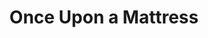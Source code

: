 ---
title: Once Upon a Mattress
year: 2003
opening_date: 2003-06-13
closing_date: 2003-06-28
layout: productions
image:
image_caption:
image_credit:
playbill: 
category: 
details:
  Theatre: Theatre Jacksonville
  Venue: Little Theatre
cast:
  Minstrel: Lee Hamby
  Prince: Sam Willis
  Princess: Erica Crump
  Queen: Amy Szkody
  Wizard: David Sacks
  Princess Number Twelve: Deborah Goldberg
  Lady Rowena: Robin Scott
  Lady Merrill: Erica Crump
  Prince Dauntless the Drab: Josh Waller
  Queen Aggravain: Tracy Olin
  Lady Lucille: Audrey Mobley
  Lady Larken: Jessica Anderson
  Sir Studley: Karl Rogers
  King Sextimus the Silent: Brad Trowbridge
  Jester: Michael Beaman
  Sir Harry: Erik DeCicco
  Princess Winnifred: Sarah Rawlings
  Sir Luce: Gabriel White
  Lady Mabelle: Rachel Organes
  The Nightengale of Samarkand: Amy Szkody
  Lady H: Amanda Kaplan
  Page: Russell Hainline
  Servant: Paula Kaplan
  Emily/Wench: Jennifer Weitzel
  Knight: 
    - Kortland Bottger
    - Josh Counihan
    - Craig Wickless
    - Sam Willis
  Lady-in-Waiting: 
    - Heather Belyeu
    - Markisha Cobourne
crew:
  Artistic Director: Shirley Sacks
  Music Director: Ellen Milligan
  Choreograher: Kendra Sides
  Stage Manager: Kim Imbach
  Assistant to the Director: Deborah Goldberg
  Assistant Stage Manager: Jessica 'JB' Beseker
  Technical Direcor: Jeffrey L. Wagoner
  Assistant Technical Director: Daniel Dungan
  Scenic Design: Kelly J. Wagoner
  Lighting Design: Jeffery L. Wagoner
  Assistant Lighting Design: Daniel Dungan
  Costume Design: Joy Smith
  Costume Crew: 
    - Andra Smith
    - Britni Holtsinger
    - Tracy Olin
  Hat Design: Tracy Olin
  Hair and Make-up Design: Tracy Olin
  Properties Crew: 
    - Claudia Wright
    - Gloria Davis
    - Carole Ficheria
  Light Board Operation: Gloria Pepe
  Costume Running Crew: 
    - Kelley Imbach
    - Sam Watson
  Fly Rail Crew: 
    - Chris MacDowell
    - Steven Kelly
  Backstage Crew: 
    - Kelly Peterman
    - Amanda Brown
    - Mary Beth Silvestris
    - Michelle Silvestris
    - Ricky Bower
    - Leslie Hersig
    - Quinton White
    - Jon Brenan
orchestra:
  Piano/Keyboard: Ellen Milligan
  Percussion: Tony Steve
  French Horn: Daniel Blackburn
  Violin: Paul Hulsberg
  Guitar: Alex Litt
  Bass: Aaron Kline
external_links:
---